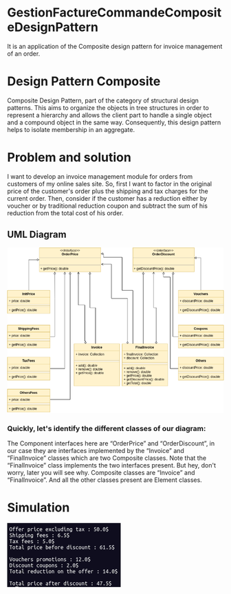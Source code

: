 # GestionFactureCommandeCompositeDesignPattern
It is an application of the Composite design pattern for invoice management of an order.

# Design Pattern Composite
Composite Design Pattern, part of the category of structural design patterns. 
This aims to organize the objects in tree structures in order to represent a hierarchy 
and allows the client part to handle a single object and a compound object in the same way. 
Consequently, this design pattern helps to isolate membership in an aggregate.

# Problem and solution
I want to develop an invoice management module for orders from customers of my online sales site. 
So, first I want to factor in the original price of the customer's order plus the shipping and tax 
charges for the current order. Then, consider if the customer has a reduction either by voucher or by 
traditional reduction coupon and subtract the sum of his reduction from the total cost of his order.

## UML Diagram
![Class Diagram](https://github.com/Smeud/GestionFactureCommandeCompositeDesignPattern/blob/master/GestionFactureClassDiagramCompositeDesignPattern.png?raw=true "Title") 
### Quickly, let's identify the different classes of our diagram:
The Component interfaces here are “OrderPrice” and “OrderDiscount”, in our case they are interfaces 
implemented by the “Invoice” and “FinalInvoice” classes which are two Composite classes. Note that the 
“FinalInvoice” class implements the two interfaces present. But hey, don't worry, later you will see why. 
Composite classes are “Invoice” and “FinalInvoice”. And all the other classes present are Element classes.

# Simulation
![Test](https://github.com/Smeud/GestionFactureCommandeCompositeDesignPattern/blob/master/SimulationDPComposite.png?raw=true"Title")
